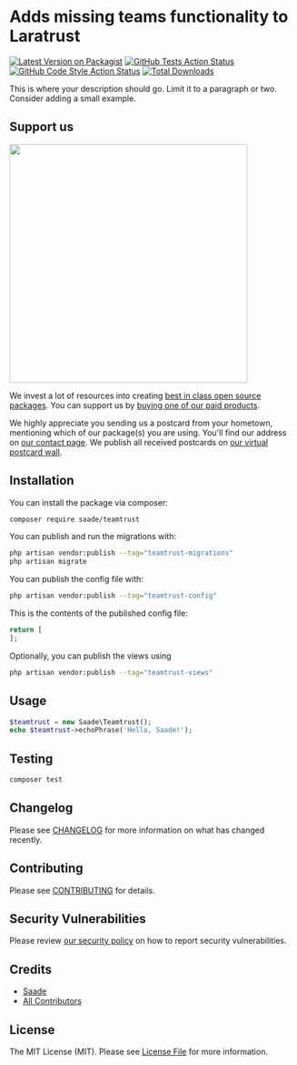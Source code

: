 # Adds missing teams functionality to Laratrust

[![Latest Version on Packagist](https://img.shields.io/packagist/v/saade/teamtrust.svg?style=flat-square)](https://packagist.org/packages/saade/teamtrust)
[![GitHub Tests Action Status](https://img.shields.io/github/actions/workflow/status/saade/teamtrust/run-tests.yml?branch=main&label=tests&style=flat-square)](https://github.com/saade/teamtrust/actions?query=workflow%3Arun-tests+branch%3Amain)
[![GitHub Code Style Action Status](https://img.shields.io/github/actions/workflow/status/saade/teamtrust/fix-php-code-style-issues.yml?branch=main&label=code%20style&style=flat-square)](https://github.com/saade/teamtrust/actions?query=workflow%3A"Fix+PHP+code+style+issues"+branch%3Amain)
[![Total Downloads](https://img.shields.io/packagist/dt/saade/teamtrust.svg?style=flat-square)](https://packagist.org/packages/saade/teamtrust)

This is where your description should go. Limit it to a paragraph or two. Consider adding a small example.

## Support us

[<img src="https://github-ads.s3.eu-central-1.amazonaws.com/teamtrust.jpg?t=1" width="419px" />](https://spatie.be/github-ad-click/teamtrust)

We invest a lot of resources into creating [best in class open source packages](https://spatie.be/open-source). You can support us by [buying one of our paid products](https://spatie.be/open-source/support-us).

We highly appreciate you sending us a postcard from your hometown, mentioning which of our package(s) you are using. You'll find our address on [our contact page](https://spatie.be/about-us). We publish all received postcards on [our virtual postcard wall](https://spatie.be/open-source/postcards).

## Installation

You can install the package via composer:

```bash
composer require saade/teamtrust
```

You can publish and run the migrations with:

```bash
php artisan vendor:publish --tag="teamtrust-migrations"
php artisan migrate
```

You can publish the config file with:

```bash
php artisan vendor:publish --tag="teamtrust-config"
```

This is the contents of the published config file:

```php
return [
];
```

Optionally, you can publish the views using

```bash
php artisan vendor:publish --tag="teamtrust-views"
```

## Usage

```php
$teamtrust = new Saade\Teamtrust();
echo $teamtrust->echoPhrase('Hello, Saade!');
```

## Testing

```bash
composer test
```

## Changelog

Please see [CHANGELOG](CHANGELOG.md) for more information on what has changed recently.

## Contributing

Please see [CONTRIBUTING](CONTRIBUTING.md) for details.

## Security Vulnerabilities

Please review [our security policy](../../security/policy) on how to report security vulnerabilities.

## Credits

- [Saade](https://github.com/saade)
- [All Contributors](../../contributors)

## License

The MIT License (MIT). Please see [License File](LICENSE.md) for more information.
